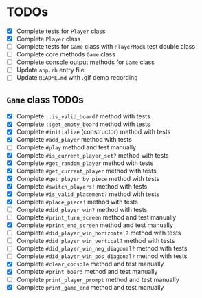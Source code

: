 # TODOs

- [x] Complete tests for `Player` class
- [x] Complete `Player` class
- [ ] Complete tests for `Game` class with `PlayerMock` test double class
- [ ] Complete core methods `Game` class
- [ ] Complete console output methods for `Game` class
- [ ] Update `app.rb` entry file
- [ ] Update `README.md` with .gif demo recording

## `Game` class TODOs

- [x] Complete `::is_valid_board?` method with tests
- [x] Complete `::get_empty_board` method with tests
- [x] Complete `#initialize` (constructor) method with tests
- [x] Complete `#add_player` method with tests
- [ ] Complete `#play` method and test manually
- [x] Complete `#is_current_player_set?` method with tests
- [x] Complete `#get_random_player` method with tests
- [x] Complete `#get_current_player` method with tests
- [x] Complete `#get_player_by_piece` method with tests
- [x] Complete `#switch_players!` method with tests
- [x] Complete `#is_valid_placement?` method with tests
- [x] Complete `#place_piece!` method with tests
- [ ] Complete `#did_player_win?` method with tests
- [ ] Complete `#print_turn_screen` method and test manually
- [x] Complete `#print_end_screen` method and test manually
- [ ] Complete `#did_player_win_horizontal?` method with tests
- [ ] Complete `#did_player_win_vertical?` method with tests
- [ ] Complete `#did_player_win_neg_diagonal?` method with tests
- [ ] Complete `#did_player_win_pos_diagonal?` method with tests
- [x] Complete `#clear_console` method and test manually
- [x] Complete `#print_board` method and test manually
- [ ] Complete `print_player_prompt` method and test manually
- [x] Complete `print_game_end` method and test manually
